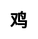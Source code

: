 ---
title: 鸡
layout: dream_interpretation/kind_single
description: 解梦 - 动物 - 鸡.
js: []
css: ["css/luck/dream_interpretation/dream_interpretation.css"]
---